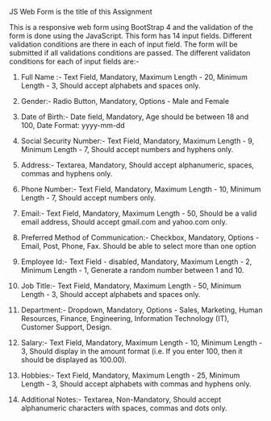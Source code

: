 JS Web Form is the title of this Assignment

This is a responsive web form using BootStrap 4 and the validation of the form is done using the JavaScript.
This form has 14 input fields. Different validation conditions are there in each of input field. The form will
be submitted if all validations conditions are passed. 
The different validaton conditions for each of input fields are:-

1. Full Name :-
   Text Field, Mandatory,
   Maximum Length - 20,
   Minimum Length - 3,
   Should accept alphabets and spaces only.

2. Gender:-
   Radio Button, Mandatory,
   Options - Male and Female

3. Date of Birth:-
   Date field, Mandatory,
   Age should be between 18 and 100,
   Date Format: yyyy-mm-dd

4. Social Security Number:-
   Text Field, Mandatory,
   Maximum Length - 9,
   Minimum Length - 7,
   Should accept numbers and hyphens only.

5. Address:-
   Textarea, Mandatory,
   Should accept alphanumeric, spaces, commas and hyphens only.

6. Phone Number:-
   Text Field, Mandatory,
   Maximum Length - 10,
   Minimum Length - 7,
   Should accept numbers only.

7. Email:-
   Text Field, Mandatory,
   Maximum Length - 50,
   Should be a valid email address,
   Should accept gmail.com and yahoo.com only.

8. Preferred Method of Communication:-
   Checkbox, Mandatory,
   Options - Email, Post, Phone, Fax.
   Should be able to select more than one option

9. Employee Id:-
   Text Field - disabled, Mandatory,
   Maximum Length - 2,
   Minimum Length - 1,
   Generate a random number between 1 and 10.

10. Job Title:-
    Text Field, Mandatory,
    Maximum Length - 50,
    Minimum Length - 3,
    Should accept alphabets and spaces only.

11. Department:- 
    Dropdown, Mandatory,
    Options - Sales, Marketing, Human Resources, Finance, Engineering, Information Technology (IT), Customer Support, Design.

12. Salary:-
    Text Field, Mandatory,
    Maximum Length - 10,
    Minimum Length - 3,
    Should display in the amount format (i.e. If you enter 100, then it should be displayed as 100.00).

13. Hobbies:-
    Text Field, Mandatory,
    Maximum Length - 25,
    Minimum Length - 3,
    Should accept alphabets with commas and hyphens only.

14. Additional Notes:-
    Textarea, Non-Mandatory,
    Should accept alphanumeric characters with spaces, commas and dots only.



